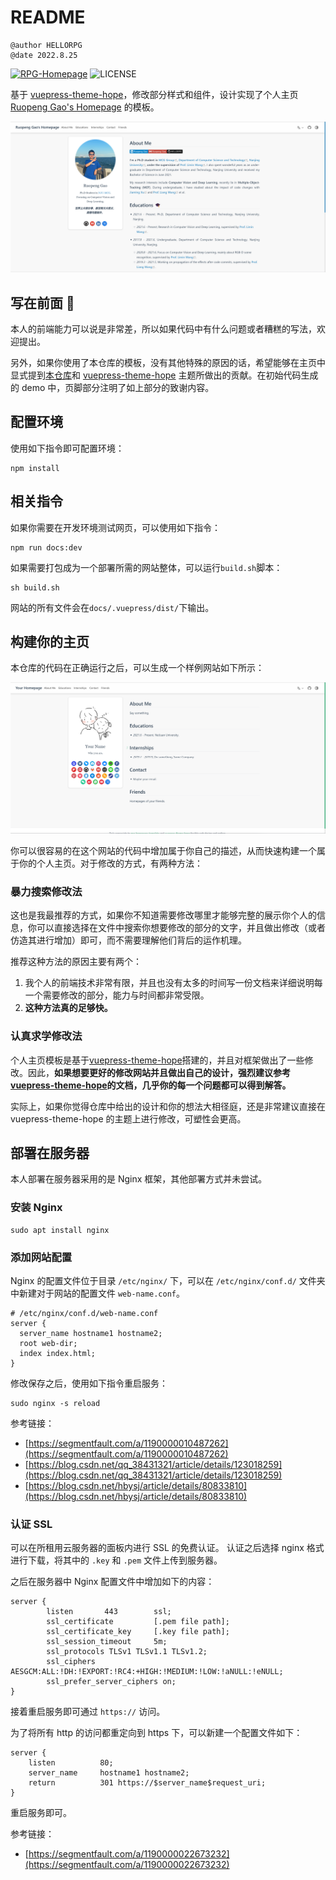 # README
```wiki
@author HELLORPG
@date 2022.8.25
```

[![RPG-Homepage](https://img.shields.io/badge/Ruopeng%20Gao's-Homepage-%234994c4?style=flat-square)](https://ruopenggao.com)
![LICENSE](https://img.shields.io/github/license/HELLORPG/rpg-homepage-template?style=flat-square)

基于 [vuepress-theme-hope](https://vuepress-theme-hope.github.io/v2/)，修改部分样式和组件，设计实现了个人主页 [Ruopeng Gao's Homepage](https://ruopenggao.com) 的模板。

![image-20220829001615848](img/rpg-homepage.png)



## 写在前面 :tada:

本人的前端能力可以说是非常差，所以如果代码中有什么问题或者糟糕的写法，欢迎提出。

另外，如果你使用了本仓库的模板，没有其他特殊的原因的话，希望能够在主页中显式提到[本仓库](https://github.com/HELLORPG/rpg-homepage-template)和 [vuepress-theme-hope](https://vuepress-theme-hope.github.io/v2/) 主题所做出的贡献。在初始代码生成的 demo 中，页脚部分注明了如上部分的致谢内容。



## 配置环境

使用如下指令即可配置环境：
```shell
npm install
```



## 相关指令

如果你需要在开发环境测试网页，可以使用如下指令：

```shell
npm run docs:dev
```

如果需要打包成为一个部署所需的网站整体，可以运行`build.sh`脚本：

```shell
sh build.sh
```

网站的所有文件会在`docs/.vuepress/dist/`下输出。



## 构建你的主页

本仓库的代码在正确运行之后，可以生成一个样例网站如下所示：

![image-20220829005000883](img/demo-homepage.png)

你可以很容易的在这个网站的代码中增加属于你自己的描述，从而快速构建一个属于你的个人主页。对于修改的方式，有两种方法：

### 暴力搜索修改法

这也是我最推荐的方式，如果你不知道需要修改哪里才能够完整的展示你个人的信息，你可以直接选择在文件中搜索你想要修改的部分的文字，并且做出修改（或者仿造其进行增加）即可，而不需要理解他们背后的运作机理。

推荐这种方法的原因主要有两个：

1. 我个人的前端技术非常有限，并且也没有太多的时间写一份文档来详细说明每一个需要修改的部分，能力与时间都非常受限。
2. **这种方法真的足够快。**

### 认真求学修改法

个人主页模板是基于[vuepress-theme-hope](https://vuepress-theme-hope.github.io/v2/)搭建的，并且对框架做出了一些修改。因此，**如果想要更好的修改网站并且做出自己的设计，强烈建议参考[vuepress-theme-hope](https://vuepress-theme-hope.github.io/v2/)的文档，几乎你的每一个问题都可以得到解答。**

实际上，如果你觉得仓库中给出的设计和你的想法大相径庭，还是非常建议直接在 vuepress-theme-hope 的主题上进行修改，可塑性会更高。



## 部署在服务器
本人部署在服务器采用的是 Nginx 框架，其他部署方式并未尝试。

### 安装 Nginx
```shell
sudo apt install nginx
```

### 添加网站配置
Nginx 的配置文件位于目录 `/etc/nginx/` 下，可以在 `/etc/nginx/conf.d/` 文件夹中新建对于网站的配置文件 `web-name.conf`。
```text
# /etc/nginx/conf.d/web-name.conf
server {
  server_name hostname1 hostname2;
  root web-dir;
  index index.html;
}
```
修改保存之后，使用如下指令重启服务：
```shell
sudo nginx -s reload
```
参考链接：
- [https://segmentfault.com/a/1190000010487262](https://segmentfault.com/a/1190000010487262)
- [https://blog.csdn.net/qq_38431321/article/details/123018259](https://blog.csdn.net/qq_38431321/article/details/123018259)
- [https://blog.csdn.net/hbysj/article/details/80833810](https://blog.csdn.net/hbysj/article/details/80833810)

### 认证 SSL
可以在所租用云服务器的面板内进行 SSL 的免费认证。
认证之后选择 nginx 格式进行下载，将其中的 `.key` 和 `.pem` 文件上传到服务器。

之后在服务器中 Nginx 配置文件中增加如下的内容：
```text
server {
        listen       443        ssl;
        ssl_certificate         [.pem file path];
        ssl_certificate_key     [.key file path];
        ssl_session_timeout 	5m;
        ssl_protocols TLSv1 TLSv1.1 TLSv1.2;
        ssl_ciphers AESGCM:ALL:!DH:!EXPORT:!RC4:+HIGH:!MEDIUM:!LOW:!aNULL:!eNULL;
        ssl_prefer_server_ciphers on;
}
```
接着重启服务即可通过 `https://` 访问。

为了将所有 http 的访问都重定向到 https 下，可以新建一个配置文件如下：
```text
server {
    listen			80;
    server_name		hostname1 hostname2;
    return 			301	https://$server_name$request_uri;
}
```
重启服务即可。

参考链接：
- [https://segmentfault.com/a/1190000022673232](https://segmentfault.com/a/1190000022673232)

